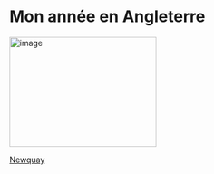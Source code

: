 # Mon année en Angleterre

<img width="259" height="194" alt="image" src="https://github.com/user-attachments/assets/6f198290-d0c3-4c00-9b79-c7eeab8ff12c" />

[Newquay](test_folder/20250611_103150)
